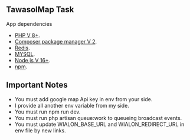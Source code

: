 ## TawasolMap Task

App dependencies

- [PHP V 8+](https://www.php.net/releases/8.0/en.php).
- [Composer package manager V 2](https://getcomposer.org/).
- [Redis](https://redis.io/).
- [MYSQL](https://www.mysql.com/).
- [Node js V 16+](https://nodejs.org/en).
- [npm](https://www.npmjs.com/).


## Important Notes

- You must add google map Api key in env from your side.
- I provide all another env variable from my side.
- You must run npm run dev.
- You must run php artisan queue:work to queueing broadcast events.
- You must update WIALON_BASE_URL and WIALON_REDIRECT_URL in env file by new links.